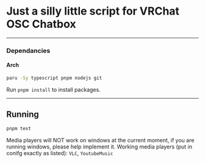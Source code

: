 # Just a silly little script for VRChat OSC Chatbox


---

### Dependancies
#### Arch
```bash
paru -Sy typescript pnpm nodejs git
```

Run `pnpm install` to install packages.

---
## Running
```bash
pnpm test
```

Media players will NOT work on windows at the current moment, if you are running windows, please help implement it.
Working media players (put in conifg exactly as listed): `VLC`, `YoutubeMusic`
